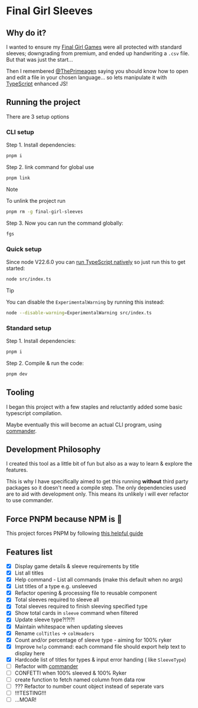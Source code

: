 # Final Girl Sleeves

## Why do it?

I wanted to ensure my [Final Girl Games](https://vanrydergames.com/pages/final-girl) were all protected with standard sleeves; downgrading from premium, and ended up handwriting a `.csv` file. But that was just the start...

Then I remembered [@ThePrimeagen](https://github.com/ThePrimeagen) saying you should know how to open and edit a file in your chosen language... so lets manipulate it with [TypeScript](https://www.typescriptlang.org/) enhanced JS!

## Running the project

There are 3 setup options

### CLI setup

Step 1. Install dependencies:

```zsh
pnpm i
```

Step 2. link command for global use

```zsh
pnpm link
```

> [!NOTE]
> To unlink the project run
>
> ```zsh
> pnpm rm -g final-girl-sleeves
> ```

Step 3. Now you can run the command globally:

```zsh
fgs
```

### Quick setup

Since node V22.6.0 you can [run TypeScript natively](https://nodejs.org/en/learn/typescript/run-natively) so just run this to get started:

```zsh
node src/index.ts
```

> [!TIP]
> You can disable the `ExperimentalWarning` by running this instead:
>
> ```zsh
> node --disable-warning=ExperimentalWarning src/index.ts
> ```

### Standard setup

Step 1. Install dependencies:

```zsh
pnpm i
```

Step 2. Compile & run the code:

```zsh
pnpm dev
```

## Tooling

I began this project with a few staples and reluctantly added some basic typescript compilation.

Maybe eventually this will become an actual CLI program, using [commander](https://github.com/tj/commander.js).

## Development Philosophy

I created this tool as a little bit of fun but also as a way to learn & explore the features.

This is why I have specifically aimed to get this running **without** third party packages so it doesn't need a compile step. The only dependencies used are to aid with development only. This means its unlikely i will ever refactor to use commander.

## Force PNPM because NPM is :poop:

This project forces PNPM by following [this helpful guide](https://www.freecodecamp.org/news/how-to-force-use-yarn-or-npm/)

## Features list

- [x] Display game details & sleeve requirements by title
- [X] List all titles
- [x] Help command - List all commands (make this default when no args)
- [x] List titles of a type e.g. unsleeved
- [x] Refactor opening & processing file to reusable component
- [x] Total sleeves required to sleeve all
- [x] Total sleeves required to finish sleeving specified type
- [x] Show total cards in `sleeve` command when filtered
- [x] Update sleeve type?!?!?!
- [x] Maintain whitespace when updating sleeves
- [x] Rename `colTitles` -> `colHeaders`
- [x] Count and/or percentage of sleeve type - aiming for 100% ryker
- [x] Improve `help` command: each command file should export help text to display here
- [X] Hardcode list of titles for types & input error handing ( like `SleeveType`)
- [ ] Refactor with [commander](https://github.com/tj/commander.js?tab=readme-ov-file#commanderjs)
- [ ] CONFETTI when 100% sleeved & 100% Ryker
- [ ] create function to fetch named column from data row
- [ ] ??? Refactor to number count object instead of seperate vars
- [ ] !!!TESTING!!!
- [ ] ...MOAR!
